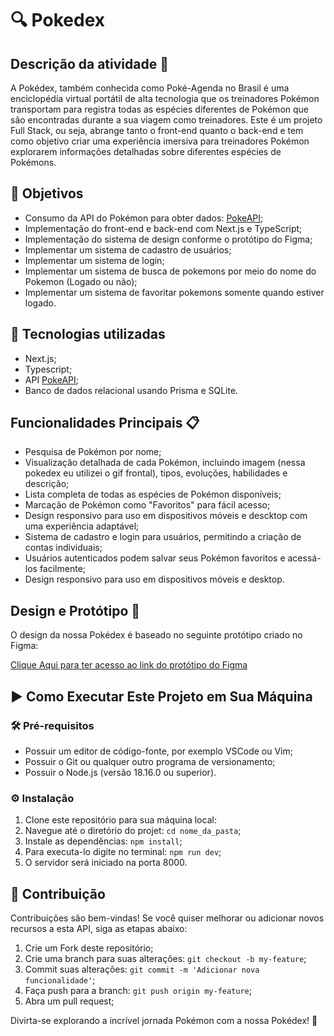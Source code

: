 # 🔍 Pokedex

## Descrição da atividade 📝

A Pokédex, também conhecida como Poké-Agenda no Brasil é uma enciclopédia virtual portátil de alta tecnologia que os treinadores Pokémon transportam para registra todas as espécies diferentes de Pokémon que são encontradas durante a sua viagem como treinadores. Este é um projeto Full Stack, ou seja, abrange tanto o front-end quanto o back-end e tem como objetivo criar uma experiência imersiva para treinadores Pokémon explorarem informações detalhadas sobre diferentes espécies de Pokémons.

## 🎯 Objetivos

- Consumo da API do Pokémon para obter dados: [PokeAPI](https://pokeapi.co/);
- Implementação do front-end e back-end com Next.js e TypeScript;
- Implementação do sistema de design conforme o protótipo do Figma;
- Implementar um sistema de cadastro de usuários;
- Implementar um sistema de login;
- Implementar um sistema de busca de pokemons por meio do nome do Pokemon (Logado ou não);
- Implementar um sistema de favoritar pokemons somente quando estiver logado.

## 🚀 Tecnologias utilizadas

- Next.js;
- Typescript;
- API [PokeAPI](https://pokeapi.co/);
- Banco de dados relacional usando Prisma e SQLite.

## Funcionalidades Principais 📋

- Pesquisa de Pokémon por nome;
- Visualização detalhada de cada Pokémon, incluindo imagem (nessa pokedex eu utilizei o gif frontal), tipos, evoluções, habilidades e descrição;
- Lista completa de todas as espécies de Pokémon disponíveis;
- Marcação de Pokémon como "Favoritos" para fácil acesso;
- Design responsivo para uso em dispositivos móveis e descktop com uma experiência adaptável;
- Sistema de cadastro e login para usuários, permitindo a criação de contas individuais;
- Usuários autenticados podem salvar seus Pokémon favoritos e acessá-los facilmente;
- Design responsivo para uso em dispositivos móveis e desktop.

## Design e Protótipo 🎨

O design da nossa Pokédex é baseado no seguinte protótipo criado no Figma:

[Clique Aqui para ter acesso ao link do protótipo do Figma](https://www.figma.com/file/jmmI97q80rCap7j7gGaAkz/Pokedex?type=design&node-id=0-1&t=kvsB1391Kd9bke8O-0)

## ▶️ Como Executar Este Projeto em Sua Máquina

### 🛠️ Pré-requisitos

- Possuir um editor de código-fonte, por exemplo VSCode ou Vim;
- Possuir o Git ou qualquer outro programa de versionamento;
- Possuir o Node.js (versão 18.16.0 ou superior).

### ⚙️ Instalação

1. Clone este repositório para sua máquina local:
2. Navegue até o diretório do projet: `cd nome_da_pasta`;
3. Instale as dependências: `npm install`;
4. Para executa-lo digite no terminal: `npm run dev`;
5. O servidor será iniciado na porta 8000.

## 🤝 Contribuição

Contribuições são bem-vindas! Se você quiser melhorar ou adicionar novos recursos a esta API, siga as etapas abaixo:

1. Crie um Fork deste repositório;
2. Crie uma branch para suas alterações: `git checkout -b my-feature`;
3. Commit suas alterações: `git commit -m 'Adicionar nova funcionalidade'`;
4. Faça push para a branch: `git push origin my-feature`;
5. Abra um pull request;

Divirta-se explorando a incrível jornada Pokémon com a nossa Pokédex! 🌟
